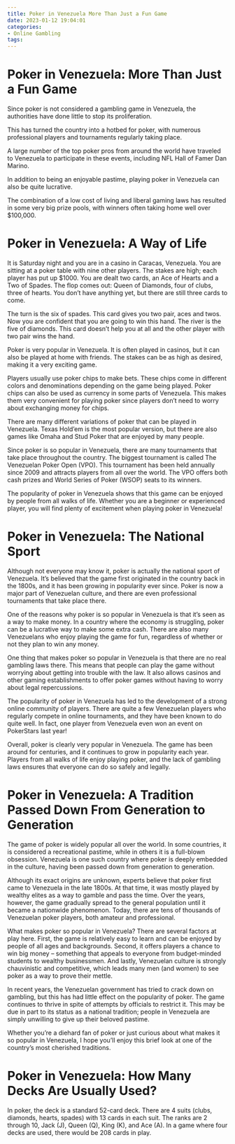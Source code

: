 ```yaml
---
title: Poker in Venezuela More Than Just a Fun Game 
date: 2023-01-12 19:04:01
categories:
- Online Gambling
tags:
---
```



#  Poker in Venezuela: More Than Just a Fun Game 

Since poker is not considered a gambling game in Venezuela, the authorities have done little to stop its proliferation.

This has turned the country into a hotbed for poker, with numerous professional players and tournaments regularly taking place.

A large number of the top poker pros from around the world have traveled to Venezuela to participate in these events, including NFL Hall of Famer Dan Marino.

In addition to being an enjoyable pastime, playing poker in Venezuela can also be quite lucrative.

The combination of a low cost of living and liberal gaming laws has resulted in some very big prize pools, with winners often taking home well over $100,000.

#  Poker in Venezuela: A Way of Life 

It is Saturday night and you are in a casino in Caracas, Venezuela. You are sitting at a poker table with nine other players. The stakes are high; each player has put up $1000. You are dealt two cards, an Ace of Hearts and a Two of Spades. The flop comes out: Queen of Diamonds, four of clubs, three of hearts. You don’t have anything yet, but there are still three cards to come.

The turn is the six of spades. This card gives you two pair, aces and twos. Now you are confident that you are going to win this hand. The river is the five of diamonds. This card doesn’t help you at all and the other player with two pair wins the hand.

Poker is very popular in Venezuela. It is often played in casinos, but it can also be played at home with friends. The stakes can be as high as desired, making it a very exciting game.

Players usually use poker chips to make bets. These chips come in different colors and denominations depending on the game being played. Poker chips can also be used as currency in some parts of Venezuela. This makes them very convenient for playing poker since players don’t need to worry about exchanging money for chips.

There are many different variations of poker that can be played in Venezuela. Texas Hold’em is the most popular version, but there are also games like Omaha and Stud Poker that are enjoyed by many people.

Since poker is so popular in Venezuela, there are many tournaments that take place throughout the country. The biggest tournament is called The Venezuelan Poker Open (VPO). This tournament has been held annually since 2009 and attracts players from all over the world. The VPO offers both cash prizes and World Series of Poker (WSOP) seats to its winners. 

The popularity of poker in Venezuela shows that this game can be enjoyed by people from all walks of life. Whether you are a beginner or experienced player, you will find plenty of excitement when playing poker in Venezuela!

#  Poker in Venezuela: The National Sport 

Although not everyone may know it, poker is actually the national sport of Venezuela. It’s believed that the game first originated in the country back in the 1800s, and it has been growing in popularity ever since. Poker is now a major part of Venezuelan culture, and there are even professional tournaments that take place there.

One of the reasons why poker is so popular in Venezuela is that it’s seen as a way to make money. In a country where the economy is struggling, poker can be a lucrative way to make some extra cash. There are also many Venezuelans who enjoy playing the game for fun, regardless of whether or not they plan to win any money.

One thing that makes poker so popular in Venezuela is that there are no real gambling laws there. This means that people can play the game without worrying about getting into trouble with the law. It also allows casinos and other gaming establishments to offer poker games without having to worry about legal repercussions.

The popularity of poker in Venezuela has led to the development of a strong online community of players. There are quite a few Venezuelan players who regularly compete in online tournaments, and they have been known to do quite well. In fact, one player from Venezuela even won an event on PokerStars last year!

Overall, poker is clearly very popular in Venezuela. The game has been around for centuries, and it continues to grow in popularity each year. Players from all walks of life enjoy playing poker, and the lack of gambling laws ensures that everyone can do so safely and legally.

#  Poker in Venezuela: A Tradition Passed Down From Generation to Generation 

The game of poker is widely popular all over the world. In some countries, it is considered a recreational pastime, while in others it is a full-blown obsession. Venezuela is one such country where poker is deeply embedded in the culture, having been passed down from generation to generation.

Although its exact origins are unknown, experts believe that poker first came to Venezuela in the late 1800s. At that time, it was mostly played by wealthy elites as a way to gamble and pass the time. Over the years, however, the game gradually spread to the general population until it became a nationwide phenomenon. Today, there are tens of thousands of Venezuelan poker players, both amateur and professional.

What makes poker so popular in Venezuela? There are several factors at play here. First, the game is relatively easy to learn and can be enjoyed by people of all ages and backgrounds. Second, it offers players a chance to win big money – something that appeals to everyone from budget-minded students to wealthy businessmen. And lastly, Venezuelan culture is strongly chauvinistic and competitive, which leads many men (and women) to see poker as a way to prove their mettle.

In recent years, the Venezuelan government has tried to crack down on gambling, but this has had little effect on the popularity of poker. The game continues to thrive in spite of attempts by officials to restrict it. This may be due in part to its status as a national tradition; people in Venezuela are simply unwilling to give up their beloved pastime.

Whether you’re a diehard fan of poker or just curious about what makes it so popular in Venezuela, I hope you’ll enjoy this brief look at one of the country’s most cherished traditions.

#  Poker in Venezuela: How Many Decks Are Usually Used?

In poker, the deck is a standard 52-card deck. There are 4 suits (clubs, diamonds, hearts, spades) with 13 cards in each suit. The ranks are 2 through 10, Jack (J), Queen (Q), King (K), and Ace (A). In a game where four decks are used, there would be 208 cards in play.